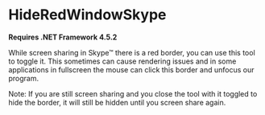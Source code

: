 # HideRedWindowSkype

**Requires .NET Framework 4.5.2**

While screen sharing in Skype™ there is a red border, you can use this tool to toggle it.
This sometimes can cause rendering issues and in some applications in fullscreen the mouse can click this border and unfocus our program.

Note:
If you are still screen sharing and you close the tool with it toggled to hide the border, it will still be hidden until you screen share again.

